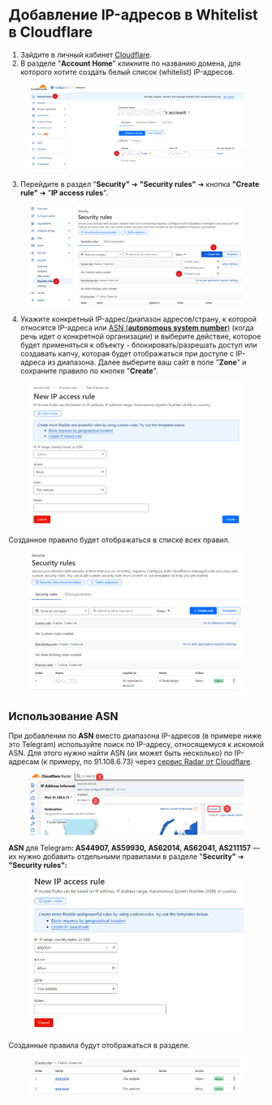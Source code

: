 # Добавление IP-адресов в Whitelist в Cloudflare

1. Зайдите в личный кабинет [Cloudflare](https://dash.cloudflare.com/).
2. В разделе "**Account Home**" кликните по названию домена, для которого хотите создать белый список (whitelist) IP-адресов.

<figure><img src="../../.gitbook/assets/image.png" alt=""><figcaption></figcaption></figure>

3. Перейдите в раздел "**Security"** ➔ **"Security rules"** ➔ кнопка **"Create rule"** ➔ "**IP access rules**".

<figure><img src="../../.gitbook/assets/image (2).png" alt=""><figcaption></figcaption></figure>

4. Укажите конкретный IP-адрес/диапазон адресов/страну, к которой относятся IP-адреса или [ASN (**autonomous system number**)](https://blog.browserscan.net/ru/docs/what-is-an-asn) (когда речь идет о конкретной организации) и выберите действие, которое будет применяться к объекту - блокировать/разрешать доступ или создавать капчу, которая будет отображаться при доступе с IP-адреса из диапазона. Далее выберите ваш сайт в поле "**Zone**" и сохраните правило по кнопке "**Create**".

<figure><img src="../../.gitbook/assets/image (3).png" alt=""><figcaption></figcaption></figure>

Созданное правило будет отображаться в списке всех правил.

<figure><img src="../../.gitbook/assets/image (4).png" alt=""><figcaption></figcaption></figure>

## Использование ASN

При добавлении по **ASN** вместо диапазона IP-адресов (в примере ниже это Telegram) используйте поиск по IP-адресу, относящемуся к искомой ASN. Для этого нужно найти ASN (их может быть несколько) по IP-адресам (к примеру, по 91.108.6.73) через [сервис Radar от Cloudflare](https://radar.cloudflare.com/ip).

<figure><img src="../../.gitbook/assets/image (5).png" alt=""><figcaption></figcaption></figure>

**ASN** для Telegra&#x6D;**: AS44907, AS59930,** **AS62014, AS62041, AS211157** — их нужно добавить отдельными правилами в разделе "**Security"** ➔ **"Security rules":**

<figure><img src="../../.gitbook/assets/image (6).png" alt=""><figcaption></figcaption></figure>

Созданные правила будут отображаться в разделе.

<figure><img src="../../.gitbook/assets/image (2233).png" alt=""><figcaption></figcaption></figure>
